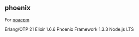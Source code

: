 ## phoenix
For [poacpm](https://github.com/poacpm/poacpm)

Erlang/OTP 21
Elixir 1.6.6
Phoenix Framework 1.3.3
Node.js LTS

